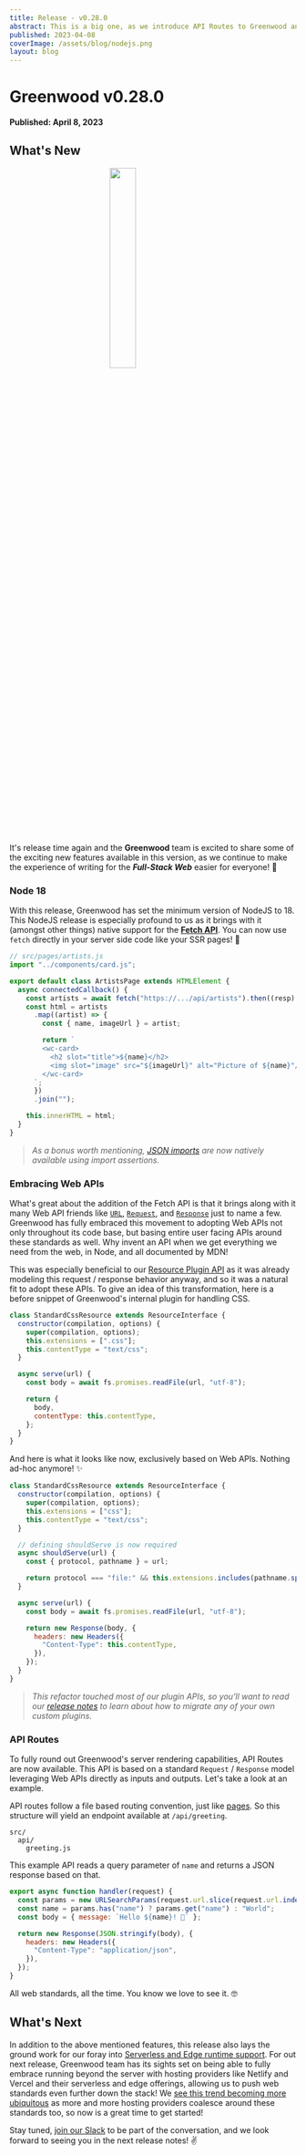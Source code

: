```yaml
---
title: Release - v0.28.0
abstract: This is a big one, as we introduce API Routes to Greenwood and update to Node 18.
published: 2023-04-08
coverImage: /assets/blog/nodejs.png
layout: blog
---
```


# Greenwood v0.28.0

**Published: April 8, 2023**

## What's New

<img src="/assets/blog/nodejs.png" style="display: block; width: 30%; margin: 0 auto;"/>

It's release time again and the **Greenwood** team is excited to share some of the exciting new features available in this version, as we continue to make the experience of writing for the _**Full-Stack Web**_ easier for everyone! 🙌

### Node 18

With this release, Greenwood has set the minimum version of NodeJS to 18. This NodeJS release is especially profound to us as it brings with it (amongst other things) native support for the [**Fetch API**](https://developer.mozilla.org/en-US/docs/Web/API/Fetch_API). You can now use `fetch` directly in your server side code like your SSR pages! 💯

```js
// src/pages/artists.js
import "../components/card.js";

export default class ArtistsPage extends HTMLElement {
  async connectedCallback() {
    const artists = await fetch("https://.../api/artists").then((resp) => resp.json());
    const html = artists
      .map((artist) => {
        const { name, imageUrl } = artist;

        return `
        <wc-card>
          <h2 slot="title">${name}</h2>
          <img slot="image" src="${imageUrl}" alt="Picture of ${name}"/>
        </wc-card>
      `;
      })
      .join("");

    this.innerHTML = html;
  }
}
```

> _As a bonus worth mentioning, [JSON imports](https://simonplend.com/import-json-in-es-modules/) are now natively available using import assertions._

### Embracing Web APIs

What's great about the addition of the Fetch API is that it brings along with it many Web API friends like [`URL`](https://developer.mozilla.org/en-US/docs/Web/API/URL), [`Request`](https://developer.mozilla.org/en-US/docs/Web/API/Request), and [`Response`](https://developer.mozilla.org/en-US/docs/Web/API/Response) just to name a few. Greenwood has fully embraced this movement to adopting Web APIs not only throughout its code base, but basing entire user facing APIs around these standards as well. Why invent an API when we get everything we need from the web, in Node, and all documented by MDN!

This was especially beneficial to our [Resource Plugin API](/plugins/resource/) as it was already modeling this request / response behavior anyway, and so it was a natural fit to adopt these APIs. To give an idea of this transformation, here is a before snippet of Greenwood's internal plugin for handling CSS.

<!-- eslint-disable no-undef -->
<!-- eslint-disable no-unused-vars -->
```js
class StandardCssResource extends ResourceInterface {
  constructor(compilation, options) {
    super(compilation, options);
    this.extensions = [".css"];
    this.contentType = "text/css";
  }

  async serve(url) {
    const body = await fs.promises.readFile(url, "utf-8");

    return {
      body,
      contentType: this.contentType,
    };
  }
}
```

And here is what it looks like now, exclusively based on Web APIs. Nothing ad-hoc anymore! ✨

<!-- eslint-disable no-undef -->
<!-- eslint-disable no-unused-vars -->
```js
class StandardCssResource extends ResourceInterface {
  constructor(compilation, options) {
    super(compilation, options);
    this.extensions = ["css"];
    this.contentType = "text/css";
  }

  // defining shouldServe is now required
  async shouldServe(url) {
    const { protocol, pathname } = url;

    return protocol === "file:" && this.extensions.includes(pathname.split(".").pop());
  }

  async serve(url) {
    const body = await fs.promises.readFile(url, "utf-8");

    return new Response(body, {
      headers: new Headers({
        "Content-Type": this.contentType,
      }),
    });
  }
}
```

> _This refactor touched most of our plugin APIs, so you'll want to read our [release notes](https://github.com/ProjectEvergreen/greenwood/releases/tag/v0.28.0) to learn about how to migrate any of your own custom plugins._

### API Routes

To fully round out Greenwood's server rendering capabilities, API Routes are now available. This API is based on a standard `Request` / `Response` model leveraging Web APIs directly as inputs and outputs. Let's take a look at an example.

API routes follow a file based routing convention, just like [pages](/docs/layouts/#pages). So this structure will yield an endpoint available at `/api/greeting`.

```shell
src/
  api/
    greeting.js
```

This example API reads a query parameter of `name` and returns a JSON response based on that.

```js
export async function handler(request) {
  const params = new URLSearchParams(request.url.slice(request.url.indexOf("?")));
  const name = params.has("name") ? params.get("name") : "World";
  const body = { message: `Hello ${name}! 👋` };

  return new Response(JSON.stringify(body), {
    headers: new Headers({
      "Content-Type": "application/json",
    }),
  });
}
```

All web standards, all the time. You know we love to see it. 🤓

## What's Next

In addition to the above mentioned features, this release also lays the ground work for our foray into [Serverless and Edge runtime support](https://github.com/ProjectEvergreen/greenwood/issues/1008). For out next release, Greenwood team has its sights set on being able to fully embrace running beyond the server with hosting providers like Netlify and Vercel and their serverless and edge offerings, allowing us to push web standards even further down the stack! We [see this trend becoming more ubiquitous](https://wintercg.org/) as more and more hosting providers coalesce around these standards too, so now is a great time to get started!

Stay tuned, [join our Slack](https://join.slack.com/t/thegreenhouseio/shared_invite/enQtMzcyMzE2Mjk1MjgwLTU5YmM1MDJiMTg0ODk4MjA4NzUwNWFmZmMxNDY5MTcwM2I0MjYxN2VhOTEwNDU2YWQwOWQzZmY1YzY4MWRlOGI) to be part of the conversation, and we look forward to seeing you in the next release notes! ✌️

